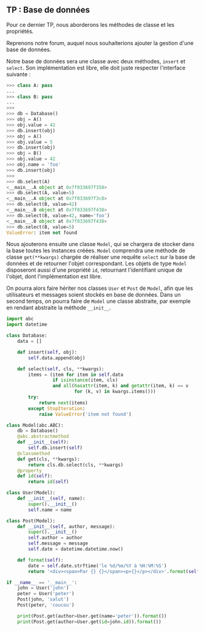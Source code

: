 ## TP : Base de données

Pour ce dernier TP, nous aborderons les méthodes de classe et les propriétés.

Reprenons notre forum, auquel nous souhaiterions ajouter la gestion d'une base de données.

Notre base de données sera une classe avec deux méthodes, `insert` et `select`. Son implémentation est libre, elle doit juste respecter l'interface suivante :

```python
>>> class A: pass
...
>>> class B: pass
...
>>>
>>> db = Database()
>>> obj = A()
>>> obj.value = 42
>>> db.insert(obj)
>>> obj = A()
>>> obj.value = 5
>>> db.insert(obj)
>>> obj = B()
>>> obj.value = 42
>>> obj.name = 'foo'
>>> db.insert(obj)
>>>
>>> db.select(A)
<__main__.A object at 0x7f033697f358>
>>> db.select(A, value=5)
<__main__.A object at 0x7f033697f3c8>
>>> db.select(B, value=42)
<__main__.B object at 0x7f033697f438>
>>> db.select(B, value=42, name='foo')
<__main__.B object at 0x7f033697f438>
>>> db.select(B, value=5)
ValueError: item not found
```

Nous ajouterons ensuite une classe `Model`, qui se chargera de stocker dans la base toutes les instances créées.
`Model` comprendra une méthode de classe `get(**kwargs)` chargée de réaliser une requête `select` sur la base de données et de retourner l'objet correspondant.
Les objets de type `Model` disposeront aussi d'une propriété `id`, retournant l'identifiant unique de l'objet, dont l'implémentation est libre.

On pourra alors faire hériter nos classes `User` et `Post` de `Model`, afin que les utilisateurs et messages soient stockés en base de données.
Dans un second temps, on pourra faire de `Model` une classe abstraite, par exemple en rendant abstraite la méthode `__init__`.

```python
import abc
import datetime

class Database:
    data = []

    def insert(self, obj):
        self.data.append(obj)

    def select(self, cls, **kwargs):
        items = (item for item in self.data
                 if isinstance(item, cls)
                 and all(hasattr(item, k) and getattr(item, k) == v
                         for (k, v) in kwargs.items()))
        try:
            return next(items)
        except StopIteration:
            raise ValueError('item not found')

class Model(abc.ABC):
    db = Database()
    @abc.abstractmethod
    def __init__(self):
        self.db.insert(self)
    @classmethod
    def get(cls, **kwargs):
        return cls.db.select(cls, **kwargs)
    @property
    def id(self):
        return id(self)

class User(Model):
    def __init__(self, name):
        super().__init__()
        self.name = name

class Post(Model):
    def __init__(self, author, message):
        super().__init__()
        self.author = author
        self.message = message
        self.date = datetime.datetime.now()

    def format(self):
        date = self.date.strftime('le %d/%m/%Y à %H:%M:%S')
        return '<div><span>Par {} {}</span><p>{}</p></div>'.format(self.author.name, date, self.message)

if __name__ == '__main__':
    john = User('john')
    peter = User('peter')
    Post(john, 'salut')
    Post(peter, 'coucou')

    print(Post.get(author=User.get(name='peter')).format())
    print(Post.get(author=User.get(id=john.id)).format())
```
